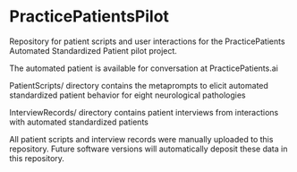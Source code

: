 # PracticePatientsPilot

Repository for patient scripts and user interactions for the PracticePatients Automated Standardized Patient pilot project.

The automated patient is available for conversation at PracticePatients.ai

PatientScripts/ directory contains the metaprompts to elicit automated standardized patient behavior for eight neurological pathologies

InterviewRecords/ directory contains patient interviews from interactions with automated standardized patients


All patient scripts and interview records were manually uploaded to this repository.
Future software versions will automatically deposit these data in this repository.
